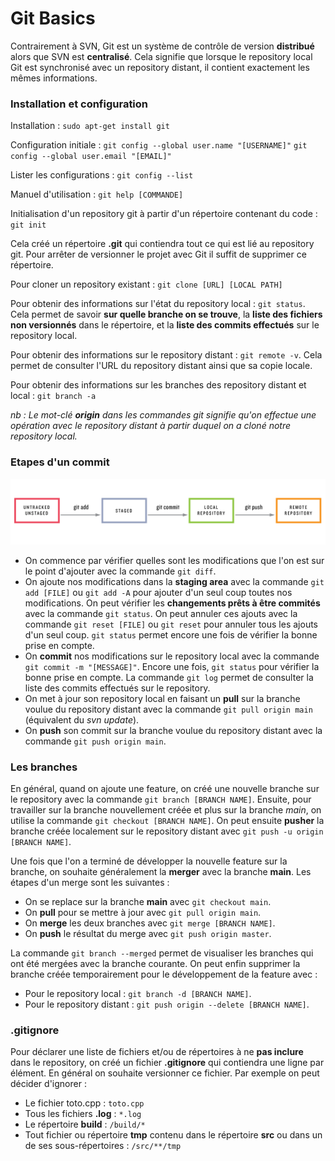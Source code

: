 # Git Basics
Contrairement à SVN, Git est un système de contrôle de version **distribué** alors que SVN est **centralisé**. Cela signifie que lorsque le repository local Git est synchronisé avec un repository distant, il contient exactement les mêmes informations.

### Installation et configuration
Installation :
`sudo apt-get install git`

Configuration initiale :
`git config --global user.name "[USERNAME]"`
`git config --global user.email "[EMAIL]"`

Lister les configurations :
`git config --list`

Manuel d'utilisation :
`git help [COMMANDE]`

Initialisation d'un repository git à partir d'un répertoire contenant du code :
`git init`

Cela créé un répertoire **.git** qui contiendra tout ce qui est lié au repository git. Pour arrêter de versionner le projet avec Git il suffit de supprimer ce répertoire.

Pour cloner un repository existant :
`git clone [URL] [LOCAL PATH]`

Pour obtenir des informations sur l'état du repository local : `git status`. Cela permet de savoir **sur quelle branche on se trouve**, la **liste des fichiers non versionnés** dans le répertoire, et la **liste des commits effectués** sur le repository local.

Pour obtenir des informations sur le repository distant : `git remote -v`. Cela permet de consulter l'URL du repository distant ainsi que sa copie locale.

Pour obtenir des informations sur les branches des repository distant et local : `git branch -a`

*nb : Le mot-clé **origin** dans les commandes git signifie qu'on effectue une opération avec le repository distant à partir duquel on a cloné notre repository local.*

### Etapes d'un commit
![alt text](https://github.com/sgrasland/documentation/blob/main/git/resources/git_steps.png "Etapes d'un commit")
- On commence par vérifier quelles sont les modifications que l'on est sur le point d'ajouter avec la commande `git diff`.
- On ajoute nos modifications dans la **staging area** avec la commande `git add [FILE]` ou `git add -A` pour ajouter d'un seul coup toutes nos modifications. On peut vérifier les **changements prêts à être commités** avec la commande `git status`.
On peut annuler ces ajouts avec la commande `git reset [FILE]` ou `git reset` pour annuler tous les ajouts d'un seul coup. `git status` permet encore une fois de vérifier la bonne prise en compte.
- On **commit** nos modifications sur le repository local avec la commande `git commit -m "[MESSAGE]"`. Encore une fois, `git status` pour vérifier la bonne prise en compte. La commande `git log` permet de consulter la liste des commits effectués sur le repository.
- On met à jour son repository local en faisant un **pull** sur la branche voulue du repository distant avec la commande `git pull origin main` (équivalent du *svn update*).
- On **push** son commit sur la branche voulue du repository distant avec la commande `git push origin main`.

### Les branches
En général, quand on ajoute une feature, on créé une nouvelle branche sur le repository avec la commande `git branch [BRANCH NAME]`. Ensuite, pour travailler sur la branche nouvellement créée et plus sur la branche *main*, on utilise la commande `git checkout [BRANCH NAME]`. On peut ensuite **pusher** la branche créée localement sur le repository distant avec `git push -u origin [BRANCH NAME]`.

Une fois que l'on a terminé de développer la nouvelle feature sur la branche, on souhaite généralement la **merger** avec la branche **main**. Les étapes d'un merge sont les suivantes :
- On se replace sur la branche **main** avec `git checkout main`.
- On **pull** pour se mettre à jour avec `git pull origin main`.
- On **merge** les deux branches avec `git merge [BRANCH NAME]`.
- On **push** le résultat du merge avec `git push origin master`.

La commande `git branch --merged` permet de visualiser les branches qui ont été mergées avec la branche courante. On peut enfin supprimer la branche créée temporairement pour le développement de la feature avec :
- Pour le repository local : `git branch -d [BRANCH NAME]`.
- Pour le repository distant : `git push origin --delete [BRANCH NAME]`.

### .gitignore
Pour déclarer une liste de fichiers et/ou de répertoires à ne **pas inclure** dans le repository, on créé un fichier **.gitignore** qui contiendra une ligne par élément. En général on souhaite versionner ce fichier.
Par exemple on peut décider d'ignorer :
- Le fichier toto.cpp : `toto.cpp`
- Tous les fichiers **.log** : `*.log`
- Le répertoire **build** : `/build/*`
- Tout fichier ou répertoire **tmp** contenu dans le répertoire **src** ou dans un de ses sous-répertoires : `/src/**/tmp`
